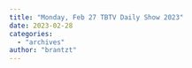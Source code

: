```yaml
---
title: "Monday, Feb 27 TBTV Daily Show 2023"
date: 2023-02-28
categories: 
  - "archives"
author: "brantzt"
---
```



